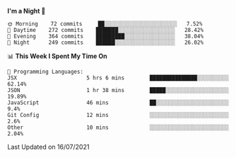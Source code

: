 <!--START_SECTION:waka-->
**I'm a Night 🦉** 

```text
🌞 Morning    72 commits     ██░░░░░░░░░░░░░░░░░░░░░░░   7.52% 
🌆 Daytime    272 commits    ███████░░░░░░░░░░░░░░░░░░   28.42% 
🌃 Evening    364 commits    █████████░░░░░░░░░░░░░░░░   38.04% 
🌙 Night      249 commits    ██████░░░░░░░░░░░░░░░░░░░   26.02%

```


📊 **This Week I Spent My Time On** 

```text
💬 Programming Languages: 
JSX                      5 hrs 6 mins        ███████████████░░░░░░░░░░   62.14% 
JSON                     1 hr 38 mins        █████░░░░░░░░░░░░░░░░░░░░   19.89% 
JavaScript               46 mins             ██░░░░░░░░░░░░░░░░░░░░░░░   9.4% 
Git Config               12 mins             ░░░░░░░░░░░░░░░░░░░░░░░░░   2.6% 
Other                    10 mins             ░░░░░░░░░░░░░░░░░░░░░░░░░   2.04%

```


 Last Updated on 16/07/2021
<!--END_SECTION:waka-->
